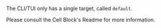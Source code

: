 The CLI/TUI only has a single target, called `default`.

Please consult the Cell Block's Readme for more information.
